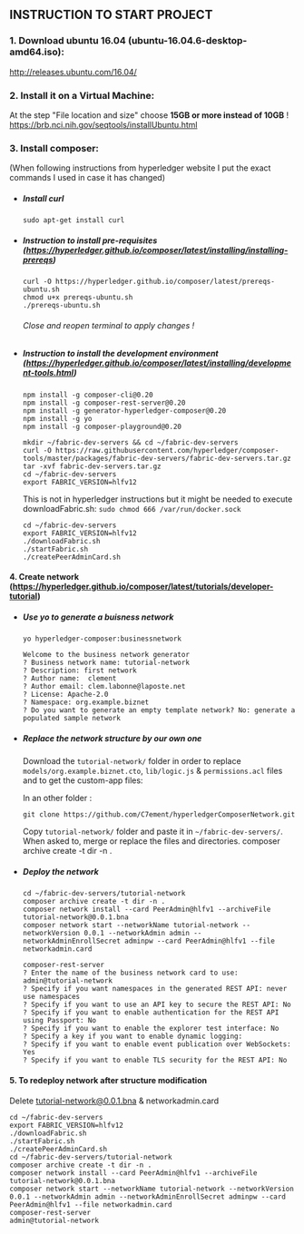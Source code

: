 ## INSTRUCTION TO START PROJECT

### 1. Download ubuntu 16.04 (ubuntu-16.04.6-desktop-amd64.iso):  

http://releases.ubuntu.com/16.04/ 
  
### 2. Install it on a Virtual Machine:  

   At the step "File location and size" choose **15GB or more instead of 10GB** !  
https://brb.nci.nih.gov/seqtools/installUbuntu.html

### 3. Install composer:  

(When following instructions from hyperledger website I put the exact commands I used in case it has changed) 

+ ##### Install curl

  ```sudo apt-get install curl```

+ ##### Instruction to install pre-requisites (https://hyperledger.github.io/composer/latest/installing/installing-prereqs) 
  ```
  curl -O https://hyperledger.github.io/composer/latest/prereqs-ubuntu.sh  
  chmod u+x prereqs-ubuntu.sh  
  ./prereqs-ubuntu.sh  
  ```

  ###### Close and reopen terminal to apply changes !

+ ##### Instruction to install the development environment (https://hyperledger.github.io/composer/latest/installing/development-tools.html) 
  ```
  npm install -g composer-cli@0.20  
  npm install -g composer-rest-server@0.20  
  npm install -g generator-hyperledger-composer@0.20  
  npm install -g yo  
  npm install -g composer-playground@0.20
  ```  
  ```
  mkdir ~/fabric-dev-servers && cd ~/fabric-dev-servers  
  curl -O https://raw.githubusercontent.com/hyperledger/composer-tools/master/packages/fabric-dev-servers/fabric-dev-servers.tar.gz  
  tar -xvf fabric-dev-servers.tar.gz  
  cd ~/fabric-dev-servers  
  export FABRIC_VERSION=hlfv12  
  ```
  This is not in hyperledger instructions but it might be needed to execute downloadFabric.sh: `sudo chmod 666 /var/run/docker.sock`
  ```
  cd ~/fabric-dev-servers  
  export FABRIC_VERSION=hlfv12  
  ./downloadFabric.sh  
  ./startFabric.sh
  ./createPeerAdminCard.sh
  ```
#### 4. Create network (https://hyperledger.github.io/composer/latest/tutorials/developer-tutorial)
+ ##### Use yo to generate a buisness network
  ```
  yo hyperledger-composer:businessnetwork
  
  Welcome to the business network generator
  ? Business network name: tutorial-network
  ? Description: first network
  ? Author name:  clement
  ? Author email: clem.labonne@laposte.net
  ? License: Apache-2.0
  ? Namespace: org.example.biznet
  ? Do you want to generate an empty template network? No: generate a populated sample network
  ```
+ ##### Replace the network structure by our own one
  Download the `tutorial-network/` folder in order to replace `models/org.example.biznet.cto`, `lib/logic.js` & `permissions.acl` files and to get the custom-app files:
  
    In an other folder :
    ```
    git clone https://github.com/C7ement/hyperledgerComposerNetwork.git
    ```
    Copy `tutorial-network/` folder and paste it in `~/fabric-dev-servers/`.
    When asked to, merge or replace the files and directories.
    composer archive create -t dir -n .


+ ##### Deploy the network
  ```
  cd ~/fabric-dev-servers/tutorial-network  
  composer archive create -t dir -n .  
  composer network install --card PeerAdmin@hlfv1 --archiveFile tutorial-network@0.0.1.bna  
  composer network start --networkName tutorial-network --networkVersion 0.0.1 --networkAdmin admin --networkAdminEnrollSecret adminpw --card PeerAdmin@hlfv1 --file networkadmin.card  
  ```
  ```
  composer-rest-server
  ? Enter the name of the business network card to use: admin@tutorial-network
  ? Specify if you want namespaces in the generated REST API: never use namespaces
  ? Specify if you want to use an API key to secure the REST API: No
  ? Specify if you want to enable authentication for the REST API using Passport: No
  ? Specify if you want to enable the explorer test interface: No
  ? Specify a key if you want to enable dynamic logging: 
  ? Specify if you want to enable event publication over WebSockets: Yes
  ? Specify if you want to enable TLS security for the REST API: No
  ```
    
#### 5. To redeploy network after structure modification 
  Delete tutorial-network@0.0.1.bna & networkadmin.card
  ```
  cd ~/fabric-dev-servers  
  export FABRIC_VERSION=hlfv12  
  ./downloadFabric.sh  
  ./startFabric.sh
  ./createPeerAdminCard.sh
  cd ~/fabric-dev-servers/tutorial-network  
  composer archive create -t dir -n .  
  composer network install --card PeerAdmin@hlfv1 --archiveFile tutorial-network@0.0.1.bna  
  composer network start --networkName tutorial-network --networkVersion 0.0.1 --networkAdmin admin --networkAdminEnrollSecret adminpw --card PeerAdmin@hlfv1 --file networkadmin.card  
  composer-rest-server
  admin@tutorial-network
  ```
